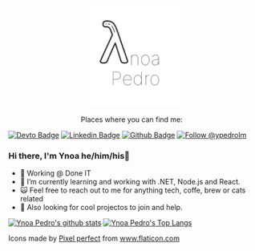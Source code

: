 </p>
<p align='center'>
   <img src="./logo/new_logo.png" width="200" height="200">
</p>
<p align='center'>
<a> Places where you can find me: </a>&nbsp;&nbsp;
 
[![Devto Badge](https://img.shields.io/badge/-ypedroo-black?style=flat-square&logo=Dev.to&logoColor=white&link=https://dev.to/ypedroo/)](https://dev.to/ypedroo/)
[![Linkedin Badge](https://img.shields.io/badge/-LinkedIn-blue?style=flat-square&logo=Linkedin&logoColor=white&link=https://www.linkedin.com/in/ynoapedro)](https://www.linkedin.com/in/ynoapedro)
[![Github Badge](https://img.shields.io/github/followers/ypedroo?style=social)](https://github.com/ypedroo/)
<a href="https://twitter.com/intent/follow?screen_name=ypedrolm"><img src="https://img.shields.io/twitter/follow/ypedrolm.svg?label=Follow%20@ypedrolm" alt="Follow @ypedrolm"></img></a>

### Hi there, I'm Ynoa he/him/his:panda_face:

- 🔭 Working @ Done IT
- 🌱 I’m currently learning and working with .NET, Node.js and React.
- :scream_cat: Feel free to reach out to me for anything tech, coffe, brew or cats related 
- :dancers: Also looking for cool projectos to join and help.

[![Ynoa Pedro's github stats](https://github-readme-stats.vercel.app/api?username=ypedroo&show_icons=true)](https://github.com/anuraghazra/github-readme-stats)
[![Ynoa Pedro's Top Langs](https://github-readme-stats.vercel.app/api/top-langs/?username=ypedroo)](https://github.com/anuraghazra/github-readme-stats)


Icons made by <a href="https://www.flaticon.com/authors/pixel-perfect" title="Pixel perfect">Pixel perfect</a> from <a href="https://www.flaticon.com/" title="Flaticon"> www.flaticon.com</a>

